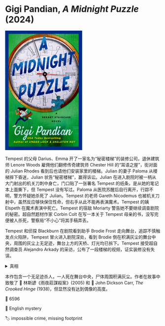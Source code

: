# Gigi Pandian, <i>A Midnight Puzzle</i> (2024)

<img src=images/2024_cover.jpg width=250/>

Tempest 的父母 Darius、Emma 开了一家名为“秘密楼梯”的装修公司，退休建筑师 Lenore Woods 雇佣他们翻修传奇建筑师 Chester Hill 的“耳语之屋”，街对面的 Julian Rhodes 看到后也请他们安装家里的楼梯。Julian 的妻子 Paloma 从楼梯摔下昏迷，Julian 状告“秘密楼梯”，赢得诉讼。Julian 在进入剧院时被一柄从大门射出的机关刀刺中身亡，门口贴了一张署名 Tempest 的纸条，是从她的笔记本上面撕下，但 Tempest 没有写过。Paloma 从医院苏醒后自行离开，行踪不明，警方怀疑她杀死了 Julian。Tempest 的老师 Gareth Nicodemus 也被机关刀射中，虽然反应够快保住性命，但右手从此不能再表演魔术。Tempest 的姨 Elspeth 在魔术表演中死亡。Tempest 的宿敌 Moriarty 警告她不要继续调查剧院的秘密。超自然题材作家 Corbin Colt 在写一本关于 Tempest 母亲的书，没写完便被人杀死，警察局“不小心”将其手稿弄丢。

Tempest 和侦探 Blackburn 在剧院看到助手 Brodie Frost 走向舞台，追踪不慎触发点火陷阱，Tempest 冒火进入剧院深处，看到 Brodie 倒在积满灰尘的舞台中央，周围的灰尘上无足迹，舞台上方的天桥、灯光均已拆下。Tempest 接受超自然调查员 Alejandro Arkady 的采访，公布了一段楼梯的视频，证实装修没有失误。

<details><summary>真相</summary>
Nicodemus 失去魔术能力，为了能体面退役，安装飞刀将自己的手刺伤，凶手将他布置的小匕首换成了长剑。Lenore 隐藏了房子的蓝图，因为她不小心拆除了 Chester Hill 设计的凉亭。凶手是画家 Trina (Katrina)，曾经替 Tempest 的母亲和姨 Emma、Elspeth 工作，后将二人杀死。她想要关闭剧院是因为里面有关于她以前杀人的证据，杀死 Brodie 是因为受到其勒索。她逆转吸尘器的气流在舞台上制造了一层假尘土（伏线：Tempest 进入时打喷嚏）。
</details>

本作包含一个无足迹杀人，一人死在舞台中央，尸体周围积满灰尘。作者在故事中致敬了 📖 林斯諺《雨夜莊謀殺案》(2005) 和 📖 John Dickson Carr, <i>The Crooked Hinge</i> (1938)，但显然没有达到偶像的高度。

:link: 6596

:file_folder: English mystery

:label: impossible crime, missing footprint
